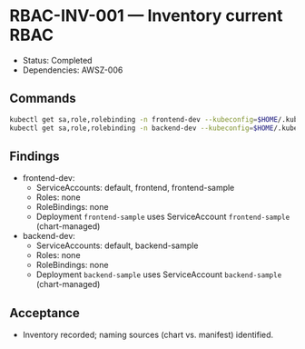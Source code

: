 # RBAC-INV-001 — Inventory current RBAC

- Status: Completed
- Dependencies: AWSZ-006

## Commands

```bash
kubectl get sa,role,rolebinding -n frontend-dev --kubeconfig=$HOME/.kube/config
kubectl get sa,role,rolebinding -n backend-dev --kubeconfig=$HOME/.kube/config
```

## Findings

- frontend-dev:
  - ServiceAccounts: default, frontend, frontend-sample
  - Roles: none
  - RoleBindings: none
  - Deployment `frontend-sample` uses ServiceAccount `frontend-sample` (chart-managed)
- backend-dev:
  - ServiceAccounts: default, backend-sample
  - Roles: none
  - RoleBindings: none
  - Deployment `backend-sample` uses ServiceAccount `backend-sample` (chart-managed)

## Acceptance

- Inventory recorded; naming sources (chart vs. manifest) identified.
